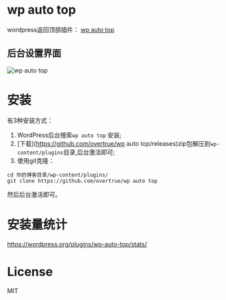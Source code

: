 wp auto top
=============

wordpress返回顶部插件： [wp auto top](https://wordpress.org/plugins/wp-auto-top/)

## 后台设置界面
![wp auto top](http://mystorage.qiniudn.com/wp-auto-top.jpg)


# 安装

有3种安装方式：

1. WordPress后台搜索`wp auto top` 安装;
2. [下载](https://github.com/overtrue/wp auto top/releases)zip包解压到`wp-content/plugins`目录,后台激活即可;
3. 使用git克隆：
```shell
cd 你的博客目录/wp-content/plugins/
git clone https://github.com/overtrue/wp auto top
```
然后后台激活即可。

# 安装量统计

https://wordpress.org/plugins/wp-auto-top/stats/

# License

MIT
